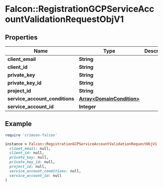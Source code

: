 # Falcon::RegistrationGCPServiceAccountValidationRequestObjV1

## Properties

| Name | Type | Description | Notes |
| ---- | ---- | ----------- | ----- |
| **client_email** | **String** |  | [optional] |
| **client_id** | **String** |  | [optional] |
| **private_key** | **String** |  | [optional] |
| **private_key_id** | **String** |  | [optional] |
| **project_id** | **String** |  | [optional] |
| **service_account_conditions** | [**Array&lt;DomainCondition&gt;**](DomainCondition.md) |  | [optional] |
| **service_account_id** | **Integer** |  | [optional] |

## Example

```ruby
require 'crimson-falcon'

instance = Falcon::RegistrationGCPServiceAccountValidationRequestObjV1.new(
  client_email: null,
  client_id: null,
  private_key: null,
  private_key_id: null,
  project_id: null,
  service_account_conditions: null,
  service_account_id: null
)
```

